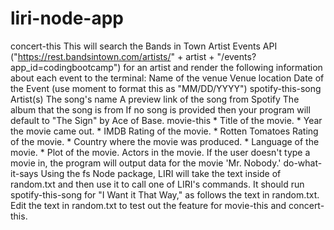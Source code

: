 # liri-node-app
concert-this
    This will search the Bands in Town Artist Events API ("https://rest.bandsintown.com/artists/" + artist + "/events?app_id=codingbootcamp") for an artist and render the following information about each event to the terminal:
    Name of the venue
    Venue location
    Date of the Event (use moment to format this as "MM/DD/YYYY")
spotify-this-song
    Artist(s)
    The song's name
    A preview link of the song from Spotify
    The album that the song is from
    If no song is provided then your program will default 
    to "The Sign" by Ace of Base.
movie-this
    * Title of the movie.
    * Year the movie came out.
    * IMDB Rating of the movie.
    * Rotten Tomatoes Rating of the movie.
    * Country where the movie was produced.
    * Language of the movie.
    * Plot of the movie.
    Actors in the movie.
    If the user doesn't type a movie in, 
    the program will output data for the movie 'Mr. Nobody.'
do-what-it-says
    Using the fs Node package, LIRI will take the 
    text inside of random.txt and then use it to call one of LIRI's commands.
    It should run spotify-this-song for "I Want it
    That Way," as follows the text in random.txt.
    Edit the text in random.txt to test out the feature
    for movie-this and concert-this.